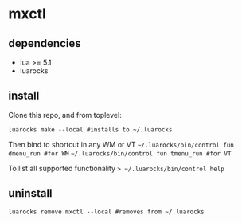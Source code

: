 # mxctl

## dependencies
- lua >= 5.1
- luarocks

## install
Clone this repo, and from toplevel:

`luarocks make --local #installs to ~/.luarocks`

Then bind to shortcut in any WM or VT
`~/.luarocks/bin/control fun dmenu_run #for WM`
`~/.luarocks/bin/control fun tmenu_run #for VT`

To list all supported functionality
`> ~/.luarocks/bin/control help`

## uninstall
`luarocks remove mxctl --local #removes from ~/.luarocks`
